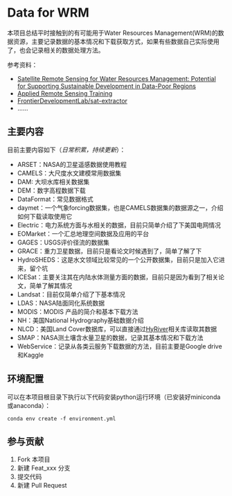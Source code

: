 # Data for WRM

本项目总结平时接触到的有可能用于Water Resources Management(WRM)的数据资源，主要记录数据的基本情况和下载获取方式，如果有些数据自己实际使用了，也会记录相关的数据处理方法。

参考资料：

- [Satellite Remote Sensing for Water Resources Management: Potential for Supporting Sustainable Development in Data-Poor Regions](https://doi.org/10.1029/2017WR022437)
- [Applied Remote Sensing Training](https://arset.gsfc.nasa.gov/)
- [FrontierDevelopmentLab/sat-extractor](https://github.com/FrontierDevelopmentLab/sat-extractor)
- ……

## 主要内容

目前主要内容如下（*日常积累，持续更新*）：

- ARSET：NASA的卫星遥感数据使用教程
- CAMELS：大尺度水文建模常用数据集
- DAM: 大坝水库相关数据集
- DEM：数字高程数据下载
- DataFormat：常见数据格式
- daymet：一个气象forcing数据集，也是CAMELS数据集的数据源之一，介绍如何下载读取使用它
- Electric：电力系统方面与水相关的数据，目前只简单介绍了下美国电网情况
- EOMarket：一个汇总地理空间数据及应用的平台
- GAGES：USGS评价径流的数据集
- GRACE：重力卫星数据，目前只是看论文时候遇到了，简单了解了下
- HydroSHEDS：这是水文领域比较常见的一个公开数据集，目前只是加入它进来，留个坑
- ICESat：主要关注其在内陆水体测量方面的数据，目前只是因为看到了相关论文，简单了解其情况
- Landsat：目前仅简单介绍了下基本情况
- LDAS：NASA陆面同化系统数据
- MODIS：MODIS 产品的简介和基本下载方法
- NH：美国National Hydrography基础数据介绍
- NLCD：美国Land Cover数据库，可以直接通过[HyRiver](https://github.com/cheginit/HyRiver)相关库读取其数据
- SMAP：NASA测土壤含水量卫星的数据，记录其基本情况和下载方法
- WebService：记录从各类云服务下载数据的方法，目前主要是Google drive和Kaggle

## 环境配置

可以在本项目根目录下执行以下代码安装python运行环境（已安装好miniconda或anaconda）：

```Shell
conda env create -f environment.yml
```

## 参与贡献

1. Fork 本项目
2. 新建 Feat_xxx 分支
3. 提交代码
4. 新建 Pull Request
